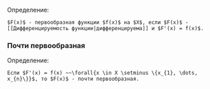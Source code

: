 Определение:
```spoiler-markdown
$F(x)$ - первообразная функции $f(x)$ на $X$, если $F(x)$ - [[Дифференцируемость функции|дифференцируема]] и $F'(x) = f(x)$.
```

### Почти первообразная
Определение:
```spoiler-markdown
Если $F'(x) = f(x) ~~\forall{x \in X \setminus \{x_{1}, \dots, x_{n}\}}$, то $F(x)$ - почти первообразная.
```
